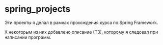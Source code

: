 # spring_projects
Эти проекты я делал в рамках прохождения курса по Spring Framework.

К некоторым из них добавлено описание (ТЗ), которому я следовал при написании программ.
